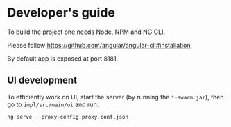 # Developer's guide

To build the project one needs Node, NPM and NG CLI.



Please follow https://github.com/angular/angular-cli#installation

By default app is exposed at port 8181.

## UI development
To efficiently work on UI, start the server (by running the `*-swarm.jar`),
then go to `impl/src/main/ui` and run:
```
ng serve --proxy-config proxy.conf.json
``` 